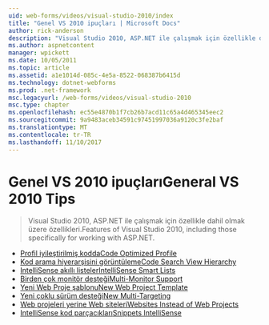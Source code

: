 ```yaml
---
uid: web-forms/videos/visual-studio-2010/index
title: "Genel VS 2010 ipuçları | Microsoft Docs"
author: rick-anderson
description: "Visual Studio 2010, ASP.NET ile çalışmak için özellikle dahil olmak üzere özellikleri."
ms.author: aspnetcontent
manager: wpickett
ms.date: 10/05/2011
ms.topic: article
ms.assetid: a1e1014d-085c-4e5a-8522-068387b6415d
ms.technology: dotnet-webforms
ms.prod: .net-framework
msc.legacyurl: /web-forms/videos/visual-studio-2010
msc.type: chapter
ms.openlocfilehash: ec55e4870b1f7cb26b7acd11c65a4d465345eec2
ms.sourcegitcommit: 9a9483aceb34591c97451997036a9120c3fe2baf
ms.translationtype: MT
ms.contentlocale: tr-TR
ms.lasthandoff: 11/10/2017
---
```

<a name="general-vs-2010-tips"></a><span data-ttu-id="14278-103">Genel VS 2010 ipuçları</span><span class="sxs-lookup"><span data-stu-id="14278-103">General VS 2010 Tips</span></span>
====================
> <span data-ttu-id="14278-104">Visual Studio 2010, ASP.NET ile çalışmak için özellikle dahil olmak üzere özellikleri.</span><span class="sxs-lookup"><span data-stu-id="14278-104">Features of Visual Studio 2010, including those specifically for working with ASP.NET.</span></span>


- [<span data-ttu-id="14278-105">Profil iyileştirilmiş kodda</span><span class="sxs-lookup"><span data-stu-id="14278-105">Code Optimized Profile</span></span>](visual-studio-2010-quick-hit-code-optimized-profile.md)
- [<span data-ttu-id="14278-106">Kod arama hiyerarşisini görüntüleme</span><span class="sxs-lookup"><span data-stu-id="14278-106">Code Search View Hierarchy</span></span>](visual-studio-2010-quick-hit-code-search-view-hierarchy.md)
- [<span data-ttu-id="14278-107">IntelliSense akıllı listeler</span><span class="sxs-lookup"><span data-stu-id="14278-107">IntelliSense Smart Lists</span></span>](visual-studio-2010-quick-hit-intellisense-smart-lists.md)
- [<span data-ttu-id="14278-108">Birden çok monitör desteği</span><span class="sxs-lookup"><span data-stu-id="14278-108">Multi-Monitor Support</span></span>](visual-studio-2010-quick-hit-multi-monitor-support.md)
- [<span data-ttu-id="14278-109">Yeni Web Proje şablonu</span><span class="sxs-lookup"><span data-stu-id="14278-109">New Web Project Template</span></span>](visual-studio-2010-quick-hit-new-web-project-template.md)
- [<span data-ttu-id="14278-110">Yeni çoklu sürüm desteği</span><span class="sxs-lookup"><span data-stu-id="14278-110">New Multi-Targeting</span></span>](visual-studio-2010-quick-hit-new-multi-targeting.md)
- [<span data-ttu-id="14278-111">Web projeleri yerine Web siteleri</span><span class="sxs-lookup"><span data-stu-id="14278-111">Websites Instead of Web Projects</span></span>](visual-studio-2010-quick-hit-websites-instead-of-web-projects.md)
- [<span data-ttu-id="14278-112">IntelliSense kod parçacıkları</span><span class="sxs-lookup"><span data-stu-id="14278-112">Snippets IntelliSense</span></span>](visual-studio-2010-quick-hit-snippets-intellisense.md)
